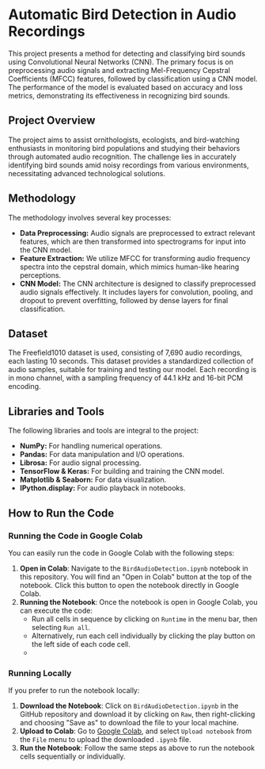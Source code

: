 # Automatic Bird Detection in Audio Recordings

This project presents a method for detecting and classifying bird sounds using Convolutional Neural Networks (CNN). The primary focus is on preprocessing audio signals and extracting Mel-Frequency Cepstral Coefficients (MFCC) features, followed by classification using a CNN model. The performance of the model is evaluated based on accuracy and loss metrics, demonstrating its effectiveness in recognizing bird sounds.

## Project Overview

The project aims to assist ornithologists, ecologists, and bird-watching enthusiasts in monitoring bird populations and studying their behaviors through automated audio recognition. The challenge lies in accurately identifying bird sounds amid noisy recordings from various environments, necessitating advanced technological solutions.

## Methodology

The methodology involves several key processes:

- **Data Preprocessing:** Audio signals are preprocessed to extract relevant features, which are then transformed into spectrograms for input into the CNN model.
- **Feature Extraction:** We utilize MFCC for transforming audio frequency spectra into the cepstral domain, which mimics human-like hearing perceptions.
- **CNN Model:** The CNN architecture is designed to classify preprocessed audio signals effectively. It includes layers for convolution, pooling, and dropout to prevent overfitting, followed by dense layers for final classification.

## Dataset

The Freefield1010 dataset is used, consisting of 7,690 audio recordings, each lasting 10 seconds. This dataset provides a standardized collection of audio samples, suitable for training and testing our model. Each recording is in mono channel, with a sampling frequency of 44.1 kHz and 16-bit PCM encoding.

## Libraries and Tools

The following libraries and tools are integral to the project:

- **NumPy:** For handling numerical operations.
- **Pandas:** For data manipulation and I/O operations.
- **Librosa:** For audio signal processing.
- **TensorFlow & Keras:** For building and training the CNN model.
- **Matplotlib & Seaborn:** For data visualization.
- **IPython.display:** For audio playback in notebooks.

## How to Run the Code

### Running the Code in Google Colab
You can easily run the code in Google Colab with the following steps:
1. **Open in Colab**: Navigate to the `BirdAudioDetection.ipynb` notebook in this repository. You will find an "Open in Colab" button at the top of the notebook. Click this button to open the notebook directly in Google Colab.
2. **Running the Notebook**: Once the notebook is open in Google Colab, you can execute the code:
    - Run all cells in sequence by clicking on `Runtime` in the menu bar, then selecting `Run all`.
    - Alternatively, run each cell individually by clicking the play button on the left side of each code cell.
    - 
### Running Locally
If you prefer to run the notebook locally:
1. **Download the Notebook**: Click on `BirdAudioDetection.ipynb` in the GitHub repository and download it by clicking on `Raw`, then right-clicking and choosing "Save as" to download the file to your local machine.
2. **Upload to Colab**: Go to [Google Colab](https://colab.research.google.com/), and select `Upload notebook` from the `File` menu to upload the downloaded `.ipynb` file.
3. **Run the Notebook**: Follow the same steps as above to run the notebook cells sequentially or individually.
